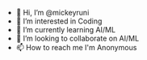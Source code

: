 - 👋 Hi, I’m @mickeyruni
- 👀 I’m interested in Coding
- 🌱 I’m currently learning AI/ML
- 💞️ I’m looking to collaborate on AI/ML
- 📫 How to reach me I'm Anonymous

<!---
mickeyruni/mickeyruni is a ✨ special ✨ repository because its `README.md` (this file) appears on your GitHub profile.
You can click the Preview link to take a look at your changes.
--->
